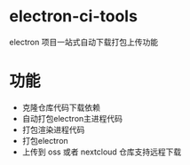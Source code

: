 # electron-ci-tools
electron 项目一站式自动下载打包上传功能

# 功能
- 克隆仓库代码下载依赖
- 自动打包electron主进程代码
- 打包渲染进程代码
- 打包electron
- 上传到 oss 或者 nextcloud 仓库支持远程下载
